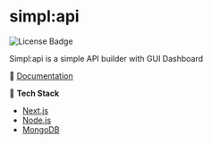 # simpl:api

![License Badge](https://img.shields.io/github/license/bytekatana/simpl-api)

Simpl:api is a simple API builder with GUI Dashboard


📖 [Documentation](https://bytekatana.github.io/simpl-api-doc/)

🧱 **Tech Stack**

- [Next.js](https://nextjs.org/)
- [Node.js](https://nodejs.org/en/)
- [MongoDB](https://www.mongodb.com/)
